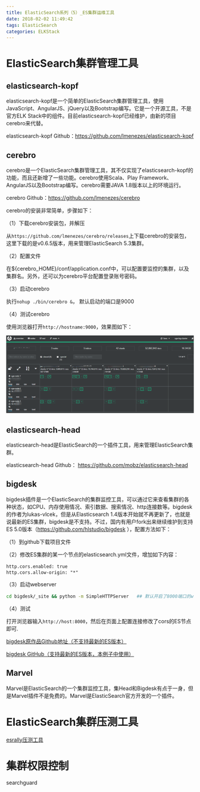 ```yaml
---
title: ElasticSearch系列（5）_ES集群运维工具
date: 2018-02-02 11:49:42
tags: ElasticSearch
categories: ELKStack
---
```


# ElasticSearch集群管理工具

## elasticsearch-kopf

elasticsearch-kopf是一个简单的ElasticSearch集群管理工具，使用JavaScript、AngularJS、jQuery以及Bootstrap编写。它是一个开源工具，不是官方ELK Stack中的组件。目前elasticsearch-kopf已经维护，由新的项目cerebro来代替。

elasticsearch-kopf Github：https://github.com/lmenezes/elasticsearch-kopf

## cerebro

cerebro是一个ElasticSearch集群管理工具，其不仅实现了elasticsearch-kopf的功能，而且还新增了一些功能。cerebro使用Scala、Play Framework、AngularJS以及Bootstrap编写。cerebro需要JAVA 1.8版本以上的环境运行。

cerebro Github：https://github.com/lmenezes/cerebro

cerebro的安装非常简单，步骤如下：

（1）下载cerebro安装包，并解压

从`https://github.com/lmenezes/cerebro/releases`上下载cerebro的安装包，这里下载的是v0.6.5版本，用来管理ElasticSearch 5.3集群。

（2）配置文件

在${cerebro_HOME}/conf/application.conf中，可以配置要监控的集群，以及集群名。另外，还可以为cerebro平台配置登录账号密码。

（3）启动cerebro

执行`nohup ./bin/cerebro &`， 默认启动的端口是9000

（4）测试cerebro

使用浏览器打开`http://hostname:9000`，效果图如下：

![](/images/elasticsearch_5_1.png)

## elasticsearch-head

elasticsearch-head是ElasticSearch的一个插件工具，用来管理ElasticSearch集群。

elasticsearch-head Github： https://github.com/mobz/elasticsearch-head

## bigdesk

bigdesk插件是一个ElasticSearch的集群监控工具，可以通过它来查看集群的各种状态，如CPU、内存使用情况、索引数据、搜索情况、http连接数等。bigdesk的作者为lukas-vlcek，但是从Elasticsearch 1.4版本开始就不再更新了，也就是说最新的ES集群，bigdesk是不支持。不过，国内有用户fork出来继续维护到支持ES 5.0版本（https://github.com/hlstudio/bigdesk ），配置方法如下：

（1）到github下载项目文件

（2）修改ES集群的某一个节点的elasticsearch.yml文件，增加如下内容：

	http.cors.enabled: true
	http.cors.allow-origin: "*"

（3）启动webserver

```bash
cd bigdesk/_site && python -m SimpleHTTPServer   ## 默认开启了8000端口的web服务
```

（4）测试

打开浏览器输入`http://host:8000`，然后在页面上配置连接修改了cors的ES节点即可.

[bigdesk原作品Github地址（不支持最新的ES版本）](https://github.com/lukas-vlcek/bigdesk)

[bigdesk GitHub（支持最新的ES版本，本例子中使用）](https://github.com/hlstudio/bigdesk)

## Marvel

Marvel是ElasticSearch的一个集群监控工具，集Head和Bigdesk有点于一身，但是Marvel插件不是免费的。Marvel是ElasticSearch官方开发的一个插件。

# ElasticSearch集群压测工具

[esrally压测工具](https://github.com/elastic/rally)

# 集群权限控制

searchguard
